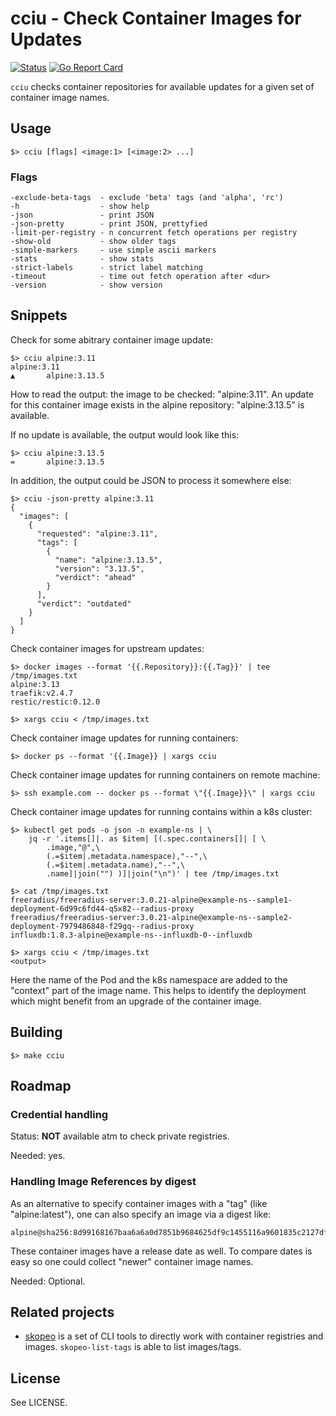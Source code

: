 # cciu - Check Container Images for Updates

[![Status](https://github.com/mgumz/cciu/actions/workflows/actions.yaml/badge.svg)](https://github.com/mgumz/cciu/actions/workflows/actions.yaml)
[![Go Report Card](https://goreportcard.com/badge/github.com/mgumz/cciu)](https://goreportcard.com/report/github.com/mgumz/cciu)

`cciu` checks container repositories for available updates for a given set of
container image names.

## Usage

    $> cciu [flags] <image:1> [<image:2> ...]

### Flags

    -exclude-beta-tags  - exclude 'beta' tags (and 'alpha', 'rc')
    -h                  - show help
    -json               - print JSON
    -json-pretty        - print JSON, prettyfied
    -limit-per-registry - n concurrent fetch operations per registry
    -show-old           - show older tags
    -simple-markers     - use simple ascii markers
    -stats              - show stats
    -strict-labels      - strict label matching
    -timeout            - time out fetch operation after <dur>
    -version            - show version

## Snippets

Check for some abitrary container image update:

    $> cciu alpine:3.11
    alpine:3.11
    ▲       alpine:3.13.5

How to read the output: the image to be checked: "alpine:3.11". An update for
this container image exists in the alpine repository: "alpine:3.13.5" is
available.

If no update is available, the output would look like this:

    $> cciu alpine:3.13.5
    =       alpine:3.13.5

In addition, the output could be JSON to process it somewhere else:

    $> cciu -json-pretty alpine:3.11
    {
      "images": [
        {
          "requested": "alpine:3.11",
          "tags": [
            {
              "name": "alpine:3.13.5",
              "version": "3.13.5",
              "verdict": "ahead"
            }
          ],
          "verdict": "outdated"
        }
      ]
    }

Check container images for upstream updates:

    $> docker images --format '{{.Repository}}:{{.Tag}}' | tee /tmp/images.txt
    alpine:3.13
    traefik:v2.4.7
    restic/restic:0.12.0

    $> xargs cciu < /tmp/images.txt

Check container image updates for running containers:

    $> docker ps --format '{{.Image}} | xargs cciu

Check container image updates for running containers on remote machine:

    $> ssh example.com -- docker ps --format \"{{.Image}}\" | xargs cciu

Check container image updates for running contains within a k8s cluster:

    $> kubectl get pods -o json -n example-ns | \
        jq -r '.items[]|. as $item| [(.spec.containers[]| [ \
            .image,"@",\
            (.=$item|.metadata.namespace),"--",\
            (.=$item|.metadata.name),"--",\
            .name]|join("") )]|join("\n")' | tee /tmp/images.txt

    $> cat /tmp/images.txt
    freeradius/freeradius-server:3.0.21-alpine@example-ns--sample1-deployment-6d99c6fd44-q5x82--radius-proxy
    freeradius/freeradius-server:3.0.21-alpine@example-ns--sample2-deployment-7979486848-f29gq--radius-proxy
    influxdb:1.8.3-alpine@example-ns--influxdb-0--influxdb

    $> xargs cciu < /tmp/images.txt
    <output>

Here the name of the Pod and the k8s namespace are added to the "context" part
of the image name. This helps to identify the deployment which might benefit
from an upgrade of the container image.
## Building

    $> make cciu

## Roadmap

### Credential handling

Status: **NOT** available atm to check private registries.

Needed: yes.

### Handling Image References by digest

As an alternative to specify container images with a "tag" (like
"alpine:latest"), one can also specify an image via a digest like:

    alpine@sha256:8d99168167baa6a6a0d7851b9684625df9c1455116a9601835c2127df2aaa2f5

These container images have a release date as well. To compare dates is easy
so one could collect "newer" container image names.

Needed: Optional.

## Related projects

* [skopeo](https://github.com/containers/skopeo) is a set of CLI tools to
  directly work with container registries and images. `skopeo-list-tags`
  is able to list images/tags.


## License

See LICENSE.
